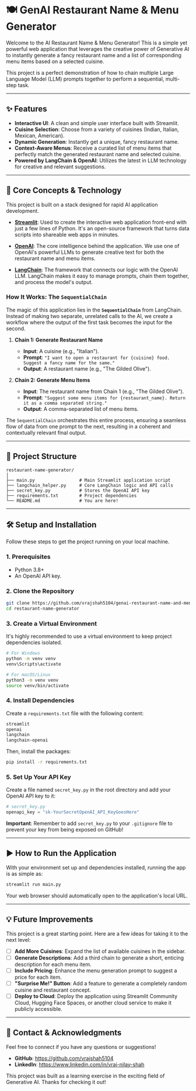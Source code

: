 # 🍽️ GenAI Restaurant Name & Menu Generator

Welcome to the AI Restaurant Name & Menu Generator! This is a simple yet powerful web application that leverages the creative power of Generative AI to instantly generate a fancy restaurant name and a list of corresponding menu items based on a selected cuisine.

This project is a perfect demonstration of how to chain multiple Large Language Model (LLM) prompts together to perform a sequential, multi-step task.

---

## ✨ Features

-   **Interactive UI**: A clean and simple user interface built with Streamlit.
-   **Cuisine Selection**: Choose from a variety of cuisines (Indian, Italian, Mexican, American).
-   **Dynamic Generation**: Instantly get a unique, fancy restaurant name.
-   **Context-Aware Menus**: Receive a curated list of menu items that perfectly match the generated restaurant name and selected cuisine.
-   **Powered by LangChain & OpenAI**: Utilizes the latest in LLM technology for creative and relevant suggestions.

---

## 🚀 Core Concepts & Technology

This project is built on a stack designed for rapid AI application development.

-   **[Streamlit](https://streamlit.io/)**: Used to create the interactive web application front-end with just a few lines of Python. It's an open-source framework that turns data scripts into shareable web apps in minutes.

-   **[OpenAI](https://openai.com/)**: The core intelligence behind the application. We use one of OpenAI's powerful LLMs to generate creative text for both the restaurant name and menu items.

-   **[LangChain](https://www.langchain.com/)**: The framework that connects our logic with the OpenAI LLM. LangChain makes it easy to manage prompts, chain them together, and process the model's output.

### How It Works: The `SequentialChain`

The magic of this application lies in the **`SequentialChain`** from LangChain. Instead of making two separate, unrelated calls to the AI, we create a workflow where the output of the first task becomes the input for the second.

1.  **Chain 1: Generate Restaurant Name**
    -   **Input**: A cuisine (e.g., "Italian").
    -   **Prompt**: `"I want to open a restaurant for {cuisine} food. Suggest a fancy name for the same."`
    -   **Output**: A restaurant name (e.g., "The Gilded Olive").

2.  **Chain 2: Generate Menu Items**
    -   **Input**: The restaurant name from Chain 1 (e.g., "The Gilded Olive").
    -   **Prompt**: `"Suggest some menu items for {restaurant_name}. Return it as a comma separated string."`
    -   **Output**: A comma-separated list of menu items.

The `SequentialChain` orchestrates this entire process, ensuring a seamless flow of data from one prompt to the next, resulting in a coherent and contextually relevant final output.

---

## 📂 Project Structure

```
restaurant-name-generator/
│
├── main.py                 # Main Streamlit application script
├── langchain_helper.py     # Core LangChain logic and API calls
├── secret_key.py           # Stores the OpenAI API key
├── requirements.txt        # Project dependencies
└── README.md               # You are here!
```

---

## 🛠️ Setup and Installation

Follow these steps to get the project running on your local machine.

### 1. Prerequisites

-   Python 3.8+
-   An OpenAI API key.

### 2. Clone the Repository

```bash
git clone https://github.com/vrajshah5104/genai-restaurant-name-and-menu-generator.git
cd restaurant-name-generator
```

### 3. Create a Virtual Environment

It's highly recommended to use a virtual environment to keep project dependencies isolated.

```bash
# For Windows
python -m venv venv
venv\Scripts\activate

# For macOS/Linux
python3 -m venv venv
source venv/bin/activate
```

### 4. Install Dependencies

Create a `requirements.txt` file with the following content:

```txt
streamlit
openai
langchain
langchain-openai
```

Then, install the packages:

```bash
pip install -r requirements.txt
```

### 5. Set Up Your API Key

Create a file named `secret_key.py` in the root directory and add your OpenAI API key to it:

```python
# secret_key.py
openapi_key = "sk-YourSecretOpenAI_API_KeyGoesHere"
```
**Important**: Remember to add `secret_key.py` to your `.gitignore` file to prevent your key from being exposed on GitHub!

---

## ▶️ How to Run the Application

With your environment set up and dependencies installed, running the app is as simple as:

```bash
streamlit run main.py
```

Your web browser should automatically open to the application's local URL.

---

## 💡 Future Improvements

This project is a great starting point. Here are a few ideas for taking it to the next level:

-   [ ] **Add More Cuisines**: Expand the list of available cuisines in the sidebar.
-   [ ] **Generate Descriptions**: Add a third chain to generate a short, enticing description for each menu item.
-   [ ] **Include Pricing**: Enhance the menu generation prompt to suggest a price for each item.
-   [ ] **"Surprise Me!" Button**: Add a feature to generate a completely random cuisine and restaurant concept.
-   [ ] **Deploy to Cloud**: Deploy the application using Streamlit Community Cloud, Hugging Face Spaces, or another cloud service to make it publicly accessible.

---

## 🤝 Contact & Acknowledgments

Feel free to connect if you have any questions or suggestions!

-   **GitHub**: https://github.com/vrajshah5104
-   **LinkedIn**: https://www.linkedin.com/in/vraj-nilay-shah

This project was built as a learning exercise in the exciting field of Generative AI. Thanks for checking it out!
